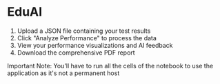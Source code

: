 # EduAI

1) Upload a JSON file containing your test results
2) Click "Analyze Performance" to process the data
3) View your performance visualizations and AI feedback
4) Download the comprehensive PDF report

Important Note:
You'll have to run all the cells of the notebook to use the application as it's not a permanent host
